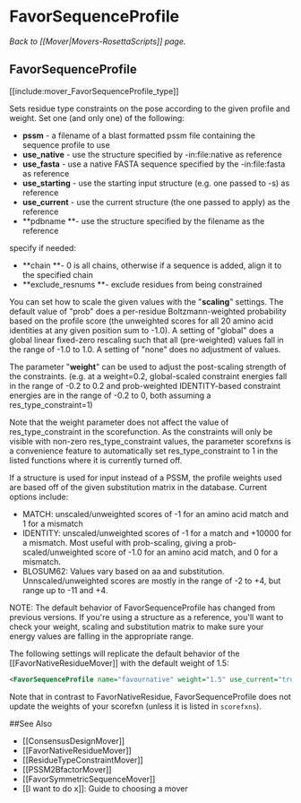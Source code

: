 # FavorSequenceProfile
*Back to [[Mover|Movers-RosettaScripts]] page.*
## FavorSequenceProfile

[[include:mover_FavorSequenceProfile_type]]


Sets residue type constraints on the pose according to the given profile and weight. Set one (and only one) of the following:

-   **pssm** - a filename of a blast formatted pssm file containing the sequence profile to use
-   **use\_native** - use the structure specified by -in:file:native as reference
-   **use\_fasta** - use a native FASTA sequence specified by the -in:file:fasta as reference
-   **use\_starting** - use the starting input structure (e.g. one passed to -s) as reference
-   **use\_current** - use the current structure (the one passed to apply) as the reference
-   **pdbname **- use the structure specified by the filename as the reference

specify if needed:

-   **chain **- 0 is all chains, otherwise if a sequence is added, align it to the specified chain
-   **exclude_resnums **- exclude residues from being constrained

You can set how to scale the given values with the "**scaling**" settings. The default value of "prob" does a per-residue Boltzmann-weighted probability based on the profile score (the unweighted scores for all 20 amino acid identities at any given position sum to -1.0). A setting of "global" does a global linear fixed-zero rescaling such that all (pre-weighted) values fall in the range of -1.0 to 1.0. A setting of "none" does no adjustment of values.

The parameter "**weight**" can be used to adjust the post-scaling strength of the constraints. (e.g. at a weight=0.2, global-scaled constraint energies fall in the range of -0.2 to 0.2 and prob-weighted IDENTITY-based constraint energies are in the range of -0.2 to 0, both assuming a res\_type\_constraint=1)

Note that the weight parameter does not affect the value of res\_type\_constraint in the scorefunction. As the constraints will only be visible with non-zero res\_type\_constraint values, the parameter scorefxns is a convenience feature to automatically set res\_type\_constraint to 1 in the listed functions where it is currently turned off.

If a structure is used for input instead of a PSSM, the profile weights used are based off of the given substitution matrix in the database. Current options include:

-   MATCH: unscaled/unweighted scores of -1 for an amino acid match and 1 for a mismatch
-   IDENTITY: unscaled/unweighted scores of -1 for a match and +10000 for a mismatch. Most useful with prob-scaling, giving a prob-scaled/unweighted score of -1.0 for an amino acid match, and 0 for a mismatch.
-   BLOSUM62: Values vary based on aa and substitution. Unnscaled/unweighted scores are mostly in the range of -2 to +4, but range up to -11 and +4.

NOTE: The default behavior of FavorSequenceProfile has changed from previous versions. If you're using a structure as a reference, you'll want to check your weight, scaling and substitution matrix to make sure your energy values are falling in the appropriate range.

The following settings will replicate the default behavior of the [[FavorNativeResidueMover]] with the default weight of 1.5:
```xml
<FavorSequenceProfile name="favournative" weight="1.5" use_current="true" matrix="IDENTITY"/>
```
Note that in contrast to FavorNativeResidue, FavorSequenceProfile does not update the weights of your scorefxn (unless it is listed in `scorefxns`).

##See Also

* [[ConsensusDesignMover]]
* [[FavorNativeResidueMover]]
* [[ResidueTypeConstraintMover]]
* [[PSSM2BfactorMover]]
* [[FavorSymmetricSequenceMover]]
* [[I want to do x]]: Guide to choosing a mover

